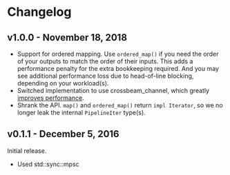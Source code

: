 Changelog
=========

v1.0.0 - November 18, 2018
--------------------------

 * Support for ordered mapping. Use `ordered_map()` if you need the order of
   your outputs to match the order of their inputs. This adds a performance
   penalty for the extra bookkeeping required. And you may see additional
   performance loss due to head-of-line blocking, depending on your workload(s).
 * Switched implementation to use crossbeam_channel, which greatly
   [improves performance][1].
 * Shrank the API. `map()` and `ordered_map()` return `impl Iterator`, so we
   no longer leak the internal `PipelineIter` type(s).

[1]: https://github.com/NfNitLoop/pipeliner/commit/c8b23a04242d6eac91df424022f62a3074c31eb0


v0.1.1 - December 5, 2016
-------------------------

Initial release. 

 * Used std::sync::mpsc
